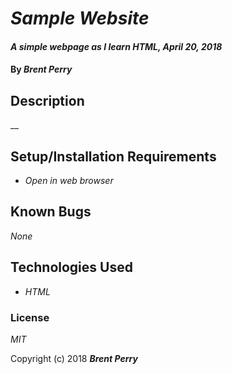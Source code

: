 # _Sample Website_

#### _A simple webpage as I learn HTML, April 20, 2018_

#### By _**Brent Perry**_

## Description

__

## Setup/Installation Requirements

* _Open in web browser_

## Known Bugs

_None_

## Technologies Used

* _HTML_

### License

*MIT*

Copyright (c) 2018 **_Brent Perry_**
